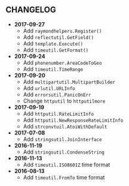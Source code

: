 CHANGELOG
---------
- **2017-09-27**
  - Add `raymondhelpers.Register()`
  - Add `reflectutil.GetField()`
  - Add `template.Execute()`
  - Add `timeutil.GetFormat()`
- **2017-09-24**
  - Add `phonenumber.AreaCodeToGeo`
  - Add `timeutil.TimeRange`
- **2017-09-20**
  - Add `multipartutil.MultipartBuilder`
  - Add `urlutil.URLInfo`
  - Add `errorsutil.PanicOnErr`
  - Change `httputil` to `httputilmore`
- **2017-09-19**
  - Add `httputil.RateLimitInfo`
  - Add `httputil.NewResponseRateLimitInfo`
  - Add `strconvtuil.AtoiWithDefault`
- **2017-07-08**
  - Add `stringsutil.JoinInterface`
- **2016-11-19**
  - Add `stringsutil.CondenseString`
- **2016-11-13**
  - Add `timeutil.ISO8601Z` time format
- **2016-08-13**
  - Add `timeutil.FromTo` time format
